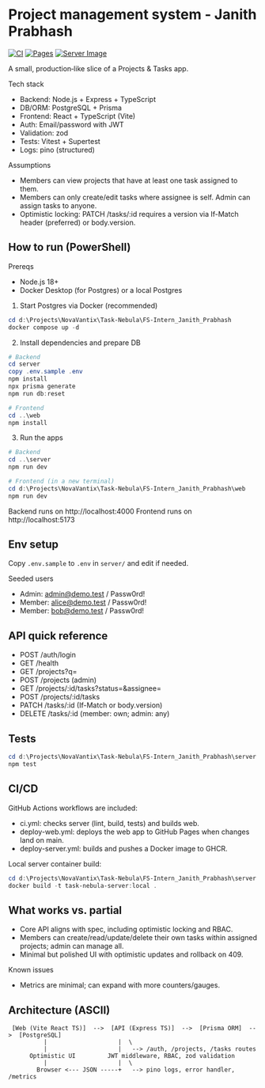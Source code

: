 # Project management system - Janith Prabhash

[![CI](https://github.com/janithprabashrk/Task-Nebula/actions/workflows/ci.yml/badge.svg)](https://github.com/janithprabashrk/Task-Nebula/actions/workflows/ci.yml)
[![Pages](https://github.com/janithprabashrk/Task-Nebula/actions/workflows/deploy-web.yml/badge.svg)](https://github.com/janithprabashrk/Task-Nebula/actions/workflows/deploy-web.yml)
[![Server Image](https://github.com/janithprabashrk/Task-Nebula/actions/workflows/deploy-server.yml/badge.svg)](https://github.com/janithprabashrk/Task-Nebula/actions/workflows/deploy-server.yml)

A small, production‑like slice of a Projects & Tasks app.

Tech stack
- Backend: Node.js + Express + TypeScript
- DB/ORM: PostgreSQL + Prisma
- Frontend: React + TypeScript (Vite)
- Auth: Email/password with JWT
- Validation: zod
- Tests: Vitest + Supertest
- Logs: pino (structured)

Assumptions
- Members can view projects that have at least one task assigned to them.
- Members can only create/edit tasks where assignee is self. Admin can assign tasks to anyone.
- Optimistic locking: PATCH /tasks/:id requires a version via If-Match header (preferred) or body.version.

## How to run (PowerShell)

Prereqs
- Node.js 18+
- Docker Desktop (for Postgres) or a local Postgres

1) Start Postgres via Docker (recommended)

```powershell
cd d:\Projects\NovaVantix\Task-Nebula\FS-Intern_Janith_Prabhash
docker compose up -d
```

2) Install dependencies and prepare DB

```powershell
# Backend
cd server
copy .env.sample .env
npm install
npx prisma generate
npm run db:reset

# Frontend
cd ..\web
npm install
```

3) Run the apps

```powershell
# Backend
cd ..\server
npm run dev

# Frontend (in a new terminal)
cd d:\Projects\NovaVantix\Task-Nebula\FS-Intern_Janith_Prabhash\web
npm run dev
```

Backend runs on http://localhost:4000
Frontend runs on http://localhost:5173

## Env setup
Copy `.env.sample` to `.env` in `server/` and edit if needed.

Seeded users
- Admin: admin@demo.test / Passw0rd!
- Member: alice@demo.test / Passw0rd!
- Member: bob@demo.test / Passw0rd!

## API quick reference
- POST /auth/login
- GET /health
- GET /projects?q=
- POST /projects (admin)
- GET /projects/:id/tasks?status=&assignee=
- POST /projects/:id/tasks
- PATCH /tasks/:id (If-Match or body.version)
 - DELETE /tasks/:id (member: own; admin: any)

## Tests

```powershell
cd d:\Projects\NovaVantix\Task-Nebula\FS-Intern_Janith_Prabhash\server
npm test
```

## CI/CD

GitHub Actions workflows are included:

- ci.yml: checks server (lint, build, tests) and builds web.
- deploy-web.yml: deploys the web app to GitHub Pages when changes land on main.
- deploy-server.yml: builds and pushes a Docker image to GHCR.

Local server container build:

```powershell
cd d:\Projects\NovaVantix\Task-Nebula\FS-Intern_Janith_Prabhash\server
docker build -t task-nebula-server:local .
```

## What works vs. partial
- Core API aligns with spec, including optimistic locking and RBAC.
- Members can create/read/update/delete their own tasks within assigned projects; admin can manage all.
- Minimal but polished UI with optimistic updates and rollback on 409.

Known issues
- Metrics are minimal; can expand with more counters/gauges.

## Architecture (ASCII)
```
 [Web (Vite React TS)]  -->  [API (Express TS)]  -->  [Prisma ORM]  -->  [PostgreSQL]
		  |                    |  \
		  |                    |   --> /auth, /projects, /tasks routes
	  Optimistic UI         JWT middleware, RBAC, zod validation
		  |                    |  \
	    Browser <--- JSON -----+   --> pino logs, error handler, /metrics
```

